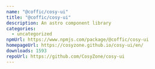 ```yaml
---
name: "@coffic/cosy-ui"
title: "@coffic/cosy-ui"
description: An astro component library
categories:
  - uncategorized
npmUrl: https://www.npmjs.com/package/@coffic/cosy-ui
homepageUrl: https://cosyzone.github.io/cosy-ui/en/
downloads: 1593
repoUrl: https://github.com/CosyZone/cosy-ui
---
```

